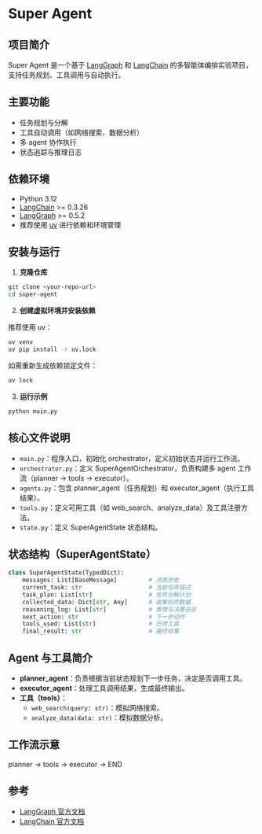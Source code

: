 # Super Agent

## 项目简介

Super Agent 是一个基于 [LangGraph](https://github.com/langchain-ai/langgraph) 和 [LangChain](https://github.com/langchain-ai/langchain) 的多智能体编排实验项目，支持任务规划、工具调用与自动执行。

## 主要功能
- 任务规划与分解
- 工具自动调用（如网络搜索、数据分析）
- 多 agent 协作执行
- 状态追踪与推理日志

## 依赖环境
- Python 3.12
- [LangChain](https://pypi.org/project/langchain/) >= 0.3.26
- [LangGraph](https://pypi.org/project/langgraph/) >= 0.5.2
- 推荐使用 [uv](https://github.com/astral-sh/uv) 进行依赖和环境管理

## 安装与运行

1. **克隆仓库**

```bash
git clone <your-repo-url>
cd super-agent
```

2. **创建虚拟环境并安装依赖**

推荐使用 uv：

```bash
uv venv
uv pip install -r uv.lock
```

如需重新生成依赖锁定文件：

```bash
uv lock
```

3. **运行示例**

```bash
python main.py
```

## 核心文件说明

- `main.py`：程序入口，初始化 orchestrator，定义初始状态并运行工作流。
- `orchestrator.py`：定义 SuperAgentOrchestrator，负责构建多 agent 工作流（planner → tools → executor）。
- `agents.py`：包含 planner_agent（任务规划）和 executor_agent（执行工具结果）。
- `tools.py`：定义可用工具（如 web_search、analyze_data）及工具注册方法。
- `state.py`：定义 SuperAgentState 状态结构。

## 状态结构（SuperAgentState）

```python
class SuperAgentState(TypedDict):
    messages: List[BaseMessage]         # 消息历史
    current_task: str                   # 当前任务描述
    task_plan: List[str]                # 任务分解计划
    collected_data: Dict[str, Any]      # 收集到的数据
    reasoning_log: List[str]            # 推理与决策日志
    next_action: str                    # 下一步动作
    tools_used: List[str]               # 已用工具
    final_result: str                   # 最终结果
```

## Agent 与工具简介

- **planner_agent**：负责根据当前状态规划下一步任务，决定是否调用工具。
- **executor_agent**：处理工具调用结果，生成最终输出。
- **工具（tools）**：
  - `web_search(query: str)`：模拟网络搜索。
  - `analyze_data(data: str)`：模拟数据分析。

## 工作流示意

planner → tools → executor → END

## 参考
- [LangGraph 官方文档](https://langchain-ai.github.io/langgraph/)
- [LangChain 官方文档](https://python.langchain.com/)
